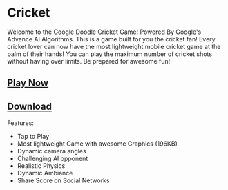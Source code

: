 # Cricket

Welcome to the Google Doodle Cricket Game! Powered By Google's Advance AI Algorithms. This is a game built for you the cricket fan! Every cricket lover can now have the most lightweight mobile cricket game at the palm of their hands! You can play the maximum number of cricket shots without having over limits. Be prepared for awesome fun!

## [Play Now](https://asissuthar.github.io/cricket)

## [Download](https://play.google.com/store/apps/details?id=in.asissuthar.cricket)

Features:
- Tap to Play
- Most lightweight Game with awesome Graphics (196KB)
- Dynamic camera angles
- Challenging AI opponent
- Realistic Physics
- Dynamic Ambiance
- Share Score on Social Networks